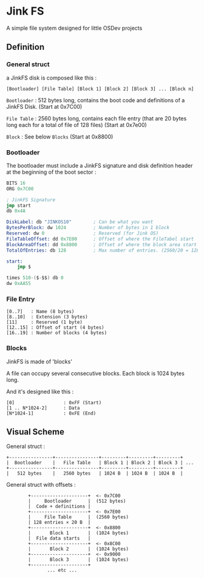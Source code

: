 # Jink FS
A simple file system designed for little OSDev projects

## Definition
### General struct

a JinkFS disk is composed like this : 

```
[Bootloader] [File Table] [Block 1] [Block 2] [Block 3] ... [Block n]
```
`Bootloader` : 512 bytes long, contains the boot code and definitions of a JinkFS Disk. (Start at 0x7C00)

`File Table` : 2560 bytes long, contains each file entry (that are 20 bytes long each for a total of file of 128 files) (Start at 0x7e00)

`Block` : See below `Blocks` (Start at 0x8800)

### Bootloader

The bootloader must include a JinkFS signature and disk definition header at the beginning of the boot sector : 

```s
BITS 16
ORG 0x7C00

; JinkFS Signature
jmp start
db 0x4A

DiskLabel: db "JINKOS10"        ; Can be what you want
BytesPerBlock: dw 1024          ; Number of bytes in 1 block
Reserved: dw 0                  ; Reserved (for Jink OS)
FileTableOffset: dd 0x7E00      ; Offset of where the FileTabel start
BlockAreaOffset: dd 0x8800      ; Offset of where the block area start
TotalOfEntries: db 128          ; Max number of entries. (2560/20 = 128)

start:
    jmp $

times 510-($-$$) db 0
dw 0xAA55
```

### File Entry
```
[0..7]   : Name (8 bytes)
[8..10]  : Extension (3 bytes)
[11]     : Reserved (1 byte)
[12..15] : Offset of start (4 bytes)
[16..19] : Number of blocks (4 bytes)
```

### Blocks
JinkFS is made of 'blocks'

A file can occupy several consecutive blocks. Each block is 1024 bytes long.

And it's designed like this : 

```
[0]                  : 0xFF (Start)
[1 .. N*1024-2]      : Data
[N*1024-1]           : 0xFE (End)
```

## Visual Scheme

General struct : 
```
+----------------+----------------+---------+---------+---------+
|  Bootloader    |   File Table   | Block 1 | Block 2 | Block 3 | ...
+----------------+----------------+---------+---------+---------+
|   512 bytes    |   2560 bytes   | 1024 B  | 1024 B  | 1024 B  |

```

General struct with offsets :
```
        +---------------------+  <- 0x7C00
        |     Bootloader      |  (512 bytes)
        |  Code + definitions |
        +---------------------+  <- 0x7E00
        |     File Table      |  (2560 bytes)
        | 128 entries × 20 B  |
        +---------------------+  <- 0x8800
        |       Block 1       |  (1024 bytes)
        |  File data starts   |
        +---------------------+  <- 0x8C00
        |       Block 2       |  (1024 bytes)
        +---------------------+  <- 0x9000
        |       Block 3       |  (1024 bytes)
        +---------------------+
               ... etc ...

```
